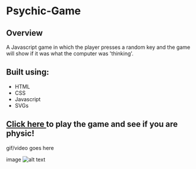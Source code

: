 # Psychic-Game

## Overview ##
A Javascript game in which the player presses a random key and the game will show if it was what the computer was 'thinking'. 

## Built using: ##

- HTML
- CSS
- Javascript
- SVGs

## [Click here ](https://clawrence005.github.io/Psychic-Game/)to play the game and see if you are physic!

gif/video goes here

image ![alt text](image.jpg)
